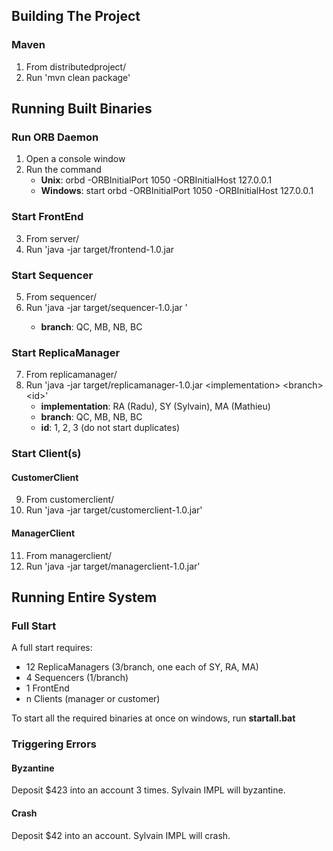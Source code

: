 Building The Project
-

### Maven
1) From distributedproject/
2) Run 'mvn clean package'

Running Built Binaries
-

### Run ORB Daemon
1) Open a console window
2) Run the command
    - **Unix**: orbd -ORBInitialPort 1050 -ORBInitialHost 127.0.0.1
    - **Windows**: start orbd -ORBInitialPort 1050 -ORBInitialHost 127.0.0.1


### Start FrontEnd
3) From server/
4) Run 'java -jar target/frontend-1.0.jar


### Start Sequencer
5) From sequencer/
6) Run 'java -jar target/sequencer-1.0.jar <branch>'
    - **branch**: QC, MB, NB, BC


### Start ReplicaManager
7) From replicamanager/
8) Run 'java -jar target/replicamanager-1.0.jar \<implementation> \<branch> \<id>'
    - **implementation**: RA (Radu), SY (Sylvain), MA (Mathieu)
    - **branch**: QC, MB, NB, BC
    - **id**: 1, 2, 3 (do not start duplicates)


### Start Client(s)
#### CustomerClient
9) From customerclient/
10) Run 'java -jar target/customerclient-1.0.jar'

#### ManagerClient
11) From managerclient/
12) Run 'java -jar target/managerclient-1.0.jar'


Running Entire System
-
### Full Start
A full start requires:

- 12 ReplicaManagers (3/branch, one each of SY, RA, MA)
- 4 Sequencers (1/branch)
- 1 FrontEnd
- n Clients (manager or customer)

To start all the required binaries at once on windows, run **startall.bat**

### Triggering Errors
#### Byzantine
Deposit $423 into an account 3 times. Sylvain IMPL will byzantine.

#### Crash
Deposit $42 into an account. Sylvain IMPL will crash.
